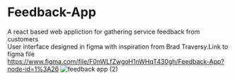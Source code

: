 # Feedback-App
A react based web appliction for gathering service feedback from customers <br>
User interface designed in figma with inspiration from Brad Traversy.Link to figma file https://www.figma.com/file/F0nWLfZwgoH1nWHqT430gh/Feedback-App?node-id=1%3A26
![feedback app (2)](https://user-images.githubusercontent.com/52407906/183288111-d1d201c5-43c0-4f63-a978-4e1af8e56e0a.png)
